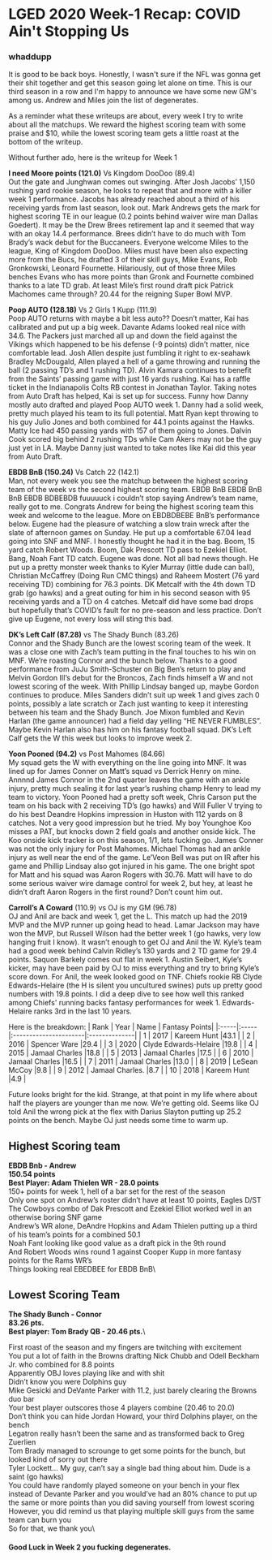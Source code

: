 # LGED 2020 Week-1 Recap: COVID Ain't Stopping Us

### whaddupp

It is good to be back boys. Honestly, I wasn't sure if the NFL was gonna get their shit together and get this season going let alone on time. This is our third season in a row and I'm happy to announce we have some new GM's among us. Andrew and Miles join the list of degenerates. 


As a reminder what these writeups are about, every week I try to write about all the matchups. We reward the highest scoring team with some praise and $10, while the lowest scoring team gets a little roast at the bottom of the writeup.


Without further ado, here is the writeup for Week 1

**I need Moore points (121.0)** Vs Kingdom DooDoo (89.4)\
Out the gate and Junghwan comes out swinging. After Josh Jacobs’ 1,150 rushing yard rookie season, he looks to repeat that and more with a killer week 1 performance. Jacobs has already reached about a third of his receiving yards from last season, look out. Mark Andrews gets the mark for highest scoring TE in our league (0.2 points behind waiver wire man Dallas Goedert). It may be the Drew Brees retirement lap and it seemed that way with an okay 14.4 performance. Brees didn’t have to do much with Tom Brady’s wack debut for the Buccaneers. Everyone welcome Miles to the league, King of Kingdom DooDoo. Miles must have been also expecting more from the Bucs, he drafted 3 of their skill guys, Mike Evans, Rob Gronkowski, Leonard Fournette. Hilariously, out of those three Miles benches Evans who has more points than Gronk and Fournette combined thanks to a late TD grab. At least Mile’s first round draft pick Patrick Machomes came through? 20.44 for the reigning Super Bowl MVP.


**Poop AUTO (128.18)** Vs 2 Girls 1 Kupp (111.9)\
Poop AUTO returns with maybe a bit less auto?? Doesn’t matter, Kai has calibrated and put up a big week. Davante Adams looked real nice with 34.6. The Packers just marched all up and down the field against the Vikings which happened to be his defense (-9 points) didn’t matter, nice comfortable lead. Josh Allen despite just fumbling it right to ex-seahawk Bradley McDougald, Allen played a hell of a game throwing and running the ball (2 passing TD’s and 1 rushing TD). Alvin Kamara continues to benefit from the Saints’ passing game with just 16 yards rushing. Kai has a raffle ticket in the Indianapolis Colts RB contest in Jonathan Taylor. Taking notes from Auto Draft has helped, Kai is set up for success. Funny how Danny mostly auto drafted and played Poop AUTO week 1.  Danny had a solid week, pretty much played his team to its full potential. Matt Ryan kept throwing to his guy Julio Jones and both combined for 44.1 points against the Hawks. Matty Ice had 450 passing yards with 157 of them going to Jones. Dalvin Cook scored big behind 2 rushing TDs while Cam Akers may not be the guy just yet in LA. Maybe Danny just wanted to take notes like Kai did this year from Auto Draft.

**EBDB BnB (150.24)** Vs Catch 22 (142.1)\
Man, not every week you see the matchup between the highest scoring team of the week vs the second highest scoring team. EBDB BnB EBDB BnB BnB EBDB BDBEBDB fuuuuuck i couldn’t stop saying Andrew’s team name, really got to me. Congrats Andrew for being the highest scoring team this week and welcome to the league. More on EBDBDBEBE BnB’s performance below. Eugene had the pleasure of watching a slow train wreck after the slate of afternoon games on Sunday. He put up a comfortable 67.04 lead going into SNF and MNF. I honestly thought he had it in the bag. Boom, 15 yard catch Robert Woods. Boom, Dak Prescott TD pass to Ezekiel Elliot. Bang, Noah Fant TD catch. Eugene was done. Not all bad news though. He put up a pretty monster week thanks to Kyler Murray (little dude can ball), Christian McCaffrey (Doing Run CMC things) and Raheem Mostert (76 yard receiving TD) combining for 76.3 points. DK Metcalf with the 4th down TD grab (go hawks) and a great outing for him in his second season with 95 receiving yards and a TD on 4 catches. Metcalf did have some bad drops but hopefully that’s COVID’s fault for no pre-season and less practice. Don’t give up Eugene, not every loss will sting this bad.

**DK’s Left Calf (87.28)** vs The Shady Bunch (83.26)\
Connor and the Shady Bunch are the lowest scoring team of the week. It was a close one with Zach’s team putting in the final touches to his win on MNF. We’re roasting Connor and the bunch below. Thanks to a good performance from JuJu Smith-Schuster on Big Ben’s return to play and Melvin Gordon III’s debut for the Broncos, Zach finds himself a W and not lowest scoring of the week. With Phillip Lindsay banged up, maybe Gordon continues to produce. Miles Sanders didn’t suit up week 1 and gives zach 0 points, possibly a late scratch or Zach just wanting to keep it interesting between his team and the Shady Bunch. Joe Mixon fumbled and Kevin Harlan (the game announcer) had a field day yelling “HE NEVER FUMBLES”. Maybe Kevin Harlan also has him on his fantasy football squad. DK’s Left Calf gets the W this week but looks to improve week 2.

**Yoon Pooned (94.2)** vs Post Mahomes (84.66)\
My squad gets the W with everything on the line going into MNF. It was lined up for James Conner on Matt’s squad vs Derrick Henry on mine. Annnnd James Connor in the 2nd quarter leaves the game with an ankle injury, pretty much sealing it for last year’s rushing champ Henry to lead my team to victory. Yoon Pooned had a pretty soft week, Chris Carson put the team on his back with 2 receiving TD’s (go hawks) and Will Fuller V trying to do his best Deandre Hopkins impression in Huston with 112 yards on 8 catches. Not a very good impression but he tried. My boy Younghoe Koo misses a PAT, but knocks down 2 field goals and another onside kick. The Koo onside kick tracker is on this season, 1/1, lets fucking go. James Conner was not the only injury for Post Mahomes. Michael Thomas had an ankle injury as well near the end of the game. Le’Veon Bell was put on IR after his game and Phillip Lindsay also got injured in his game. The one bright spot for Matt and his squad was Aaron Rogers with 30.76. Matt will have to do some serious waiver wire damage control for week 2, but hey, at least he didn’t draft Aaron Rogers in the first round? Don’t count him out.

**Carroll’s A Coward** (110.9) vs OJ is my GM (96.78)\
OJ and Anil are back and week 1, get the L. This match up had the 2019 MVP and the MVP runner up going head to head. Lamar Jackson may have won the MVP, but Russell Wilson had the better week 1 (go hawks, very low hanging fruit I know). It wasn’t enough to get OJ and Anil the W. Kyle’s team had a good week behind Calvin Ridley’s 130 yards and 2 TD game for 29.4 points. Saquon Barkely comes out flat in week 1. Austin Seibert, Kyle’s kicker, may have been paid by OJ to miss everything and try to bring Kyle’s score down. For Anil, the week looked good on TNF. Chiefs rookie RB Clyde Edwards-Helaire (the H is silent you uncultured swines) puts up pretty good numbers with 19.8 points. I did a deep dive to see how well this ranked among Chiefs' running backs fantasy performances for week 1. Edwards-Helaire ranks 3rd in the last 10 years. 

Here is the breakdown:
| Rank | Year | Name                  | Fantasy Points|
|:-----|:-----|:----------------------|:--------------|
| 1    | 2017 | Kareem Hunt           |43.1           |
| 2    | 2016 | Spencer Ware          |29.4           |
| 3    | 2020 | Clyde Edwards-Helaire |19.8           |
| 4    | 2015 | Jamaal Charles        |18.8           |
| 5    | 2013 | Jamaal Charles        |17.5           |
| 6    | 2010 | Jamaal Charles        |16.5           |
| 7    | 2011 | Jamaal Charles        |13.0           |
| 8    | 2019 | LeSean McCoy          |9.8            |
| 9    | 2012 | Jamaal Charles.       |8.7            |
| 10   | 2018 | Kareem Hunt           |4.9            |

Future looks bright for the kid. Strange, at that point in my life where about half the players are younger than me now. We’re getting old. Seems like OJ told Anil the wrong pick at the flex with Darius Slayton putting up 25.2 points on the bench. Maybe OJ just needs some time to warm up.



## Highest Scoring team
**EBDB Bnb - Andrew**\
**150.54 points**\
**Best Player: Adam Thielen WR - 28.0 points**\
150+ points for week 1, hell of a bar set for the rest of the season\
Only one spot on Andrew’s roster didn’t have at least 10 points, Eagles D/ST\
The Cowboys combo of Dak Prescott and Ezekiel Elliot worked well in an otherwise boring SNF game\
Andrew’s WR alone, DeAndre Hopkins and Adam Thielen putting up a third of his team’s points for a combined 50.1\
Noah Fant looking like good value as a draft pick in the 9th round\
And Robert Woods wins round 1 against Cooper Kupp in more fantasy points for the Rams WR’s\
Things looking real EBEDBEE for EBDB BnB\


## Lowest Scoring Team
**The Shady Bunch - Connor**\
**83.26 pts.**\
**Best player: Tom Brady QB - 20.46 pts.**\

First roast of the season and my fingers are twitching with excitement\
You put a lot of faith in the Browns drafting Nick Chubb and Odell Beckham Jr. who combined for 8.8 points\
Apparently OBJ loves playing like and with shit\
Didn’t know you were Dolphins guy\
Mike Gesicki and DeVante Parker with 11.2, just barely clearing the Browns duo bar\
Your best player outscores those 4 players combine (20.46 to 20.0)\
Don’t think you can hide Jordan Howard, your third Dolphins player, on the bench\
Legatron really hasn’t been the same and as transformed back to Greg Zuerlien\
Tom Brady managed to scrounge to get some points for the bunch, but looked kind of sorry out there\
Tyler Lockett… My guy, can’t say a single bad thing about him. Dude is a saint (go hawks)\
You could have randomly played someone on your bench in your flex instead of Devante Parker and you would’ve had an 80% chance to put up the same or more points than you did saving yourself from lowest scoring\
However, you did remind us that playing multiple skill guys from the same team can burn you\
So for that, we thank you\


#### Good Luck in Week 2 you fucking degenerates.
